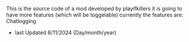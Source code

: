This is the source code of a mod developed by playifkillers it is going to have more features (which will be toggelable) currently the features are:
Chatlogging

- last Updated 8/11/2024 (Day/month/year)
